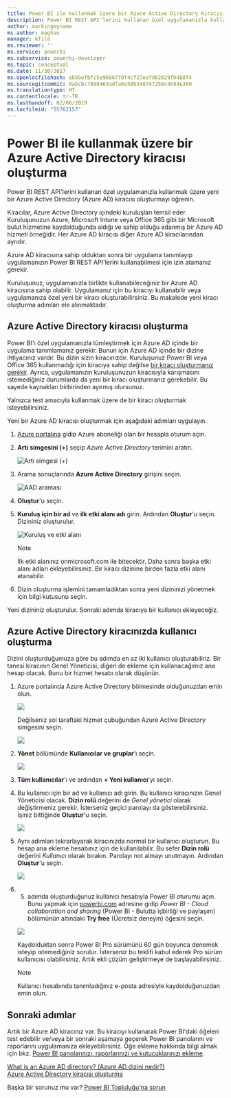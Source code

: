 ```yaml
---
title: Power BI ile kullanmak üzere bir Azure Active Directory kiracısı oluşturma
description: Power BI REST API'lerini kullanan özel uygulamanızla kullanmak üzere yeni bir Azure Active Directory (Azure AD) kiracısı oluşturmayı öğrenin.
author: markingmyname
ms.author: maghan
manager: kfile
ms.reviewer: ''
ms.service: powerbi
ms.subservice: powerbi-developer
ms.topic: conceptual
ms.date: 11/30/2017
ms.openlocfilehash: eb5befbfc5e96867f0f4cf27eafd62829fb488f4
ms.sourcegitcommit: 0abcbc7898463adfa6e50b348747256c4b94e360
ms.translationtype: HT
ms.contentlocale: tr-TR
ms.lasthandoff: 02/06/2019
ms.locfileid: "55762157"
---
```

# <a name="create-an-azure-active-directory-tenant-to-use-with-power-bi"></a>Power BI ile kullanmak üzere bir Azure Active Directory kiracısı oluşturma

Power BI REST API'lerini kullanan özel uygulamanızla kullanmak üzere yeni bir Azure Active Directory (Azure AD) kiracısı oluşturmayı öğrenin.

Kiracılar, Azure Active Directory içindeki kuruluşları temsil eder. Kuruluşunuzun Azure, Microsoft Intune veya Office 365 gibi bir Microsoft bulut hizmetine kaydolduğunda aldığı ve sahip olduğu adanmış bir Azure AD hizmeti örneğidir. Her Azure AD kiracısı diğer Azure AD kiracılarından ayrıdır.

Azure AD kiracısına sahip olduktan sonra bir uygulama tanımlayıp uygulamanızın Power BI REST API'lerini kullanabilmesi için izin atamanız gerekir.

Kuruluşunuz, uygulamanızla birlikte kullanabileceğiniz bir Azure AD kiracısına sahip olabilir. Uygulamanız için bu kiracıyı kullanabilir veya uygulamanıza özel yeni bir kiracı oluşturabilirsiniz. Bu makalede yeni kiracı oluşturma adımları ele alınmaktadır.

## <a name="create-an-azure-active-directory-tenant"></a>Azure Active Directory kiracısı oluşturma

Power BI'ı özel uygulamanızla tümleştirmek için Azure AD içinde bir uygulama tanımlamanız gerekir. Bunun için Azure AD içinde bir dizine ihtiyacınız vardır. Bu dizin sizin kiracınızdır. Kuruluşunuz Power BI veya Office 365 kullanmadığı için kiracıya sahip değilse [bir kiracı oluşturmanız gerekir](https://docs.microsoft.com/azure/active-directory/develop/active-directory-howto-tenant). Ayrıca, uygulamanızın kuruluşunuzun kiracısıyla karışmasını istemediğiniz durumlarda da yeni bir kiracı oluşturmanız gerekebilir. Bu sayede kaynakları birbirinden ayırmış olursunuz.

Yalnızca test amacıyla kullanmak üzere de bir kiracı oluşturmak isteyebilirsiniz.

Yeni bir Azure AD kiracısı oluşturmak için aşağıdaki adımları uygulayın.

1. [Azure portalına](https://portal.azure.com) gidip Azure aboneliği olan bir hesapla oturum açın.

2. **Artı simgesini (+)** seçip *Azure Active Directory* terimini aratın.

    ![Artı simgesi (+)](media/create-an-azure-active-directory-tenant/new-directory.png)

3. Arama sonuçlarında **Azure Active Directory** girişini seçin.

    ![AAD araması](media/create-an-azure-active-directory-tenant/new-directory2.png)

4. **Oluştur**'u seçin.

5. **Kuruluş için bir ad** ve **ilk etki alanı adı** girin. Ardından **Oluştur**'u seçin. Dizininiz oluşturulur.

    ![Kuruluş ve etki alanı](media/create-an-azure-active-directory-tenant/organization-and-domain.png)

   > [!NOTE]
   > İlk etki alanınız onmicrosoft.com ile bitecektir. Daha sonra başka etki alanı adları ekleyebilirsiniz. Bir kiracı dizinine birden fazla etki alanı atanabilir.

6. Dizin oluşturma işlemini tamamladıktan sonra yeni dizininizi yönetmek için bilgi kutusunu seçin.

Yeni dizininiz oluşturulur. Sonraki adımda kiracıya bir kullanıcı ekleyeceğiz.

## <a name="create-some-users-in-your-azure-active-directory-tenant"></a>Azure Active Directory kiracınızda kullanıcı oluşturma

Dizini oluşturduğumuza göre bu adımda en az iki kullanıcı oluşturabiliriz. Bir tanesi kiracının Genel Yöneticisi, diğeri de ekleme için kullanacağımız ana hesap olacak. Bunu bir hizmet hesabı olarak düşünün.

1. Azure portalında Azure Active Directory bölmesinde olduğunuzdan emin olun.

    ![](media/create-an-azure-active-directory-tenant/aad-flyout.png)

    Değilseniz sol taraftaki hizmet çubuğundan Azure Active Directory simgesini seçin.

    ![](media/create-an-azure-active-directory-tenant/aad-service.png)
2. **Yönet** bölümünde **Kullanıcılar ve gruplar**'ı seçin.

    ![](media/create-an-azure-active-directory-tenant/users-and-groups.png)
3. **Tüm kullanıcılar**'ı ve ardından **+ Yeni kullanıcı**'yı seçin.
4. Bu kullanıcı için bir ad ve kullanıcı adı girin. Bu kullanıcı kiracınızın Genel Yöneticisi olacak. **Dizin rolü** değerini de *Genel yönetici* olarak değiştirmeniz gerekir. İsterseniz geçici parolayı da gösterebilirsiniz. İşiniz bittiğinde **Oluştur**'u seçin.

    ![](media/create-an-azure-active-directory-tenant/global-admin.png)

5. Aynı adımları tekrarlayarak kiracınızda normal bir kullanıcı oluşturun. Bu hesap ana ekleme hesabınız için de kullanılabilir. Bu sefer **Dizin rolü** değerini *Kullanıcı* olarak bırakın. Parolayı not almayı unutmayın. Ardından **Oluştur**'u seçin.

    ![](media/create-an-azure-active-directory-tenant/pbiembed-user.png)
6. 5. adımda oluşturduğunuz kullanıcı hesabıyla Power BI oturumu açın. Bunu yapmak için [powerbi.com](https://powerbi.microsoft.com/get-started/) adresine gidip *Power BI - Cloud collaboration and sharing* (Power BI - Bulutta işbirliği ve paylaşım) bölümünün altındaki **Try free** (Ücretsiz deneyin) öğesini seçin.

    ![](media/create-an-azure-active-directory-tenant/try-powerbi-free.png)

    Kaydolduktan sonra Power BI Pro sürümünü 60 gün boyunca denemek isteyip istemediğiniz sorulur. İsterseniz bu teklifi kabul ederek Pro sürüm kullanıcısı olabilirsiniz. Artık ekli çözüm geliştirmeye de başlayabilirsiniz.

   > [!NOTE]
   > Kullanıcı hesabında tanımladığınız e-posta adresiyle kaydolduğunuzdan emin olun.

## <a name="next-steps"></a>Sonraki adımlar

Artık bir Azure AD kiracınız var. Bu kiracıyı kullanarak Power BI'daki öğeleri test edebilir ve/veya bir sonraki aşamaya geçerek Power BI panolarını ve raporlarını uygulamanıza ekleyebilirsiniz. Öğe ekleme hakkında bilgi almak için bkz. [Power BI panolarınızı, raporlarınızı ve kutucuklarınızı ekleme](embedding-content.md).

[What is an Azure AD directory? (Azure AD dizini nedir?)](https://docs.microsoft.com/azure/active-directory/active-directory-whatis)  
[Azure Active Directory kiracısı oluşturma](https://docs.microsoft.com/azure/active-directory/develop/active-directory-howto-tenant)  

Başka bir sorunuz mu var? [Power BI Topluluğu'na sorun](http://community.powerbi.com/)